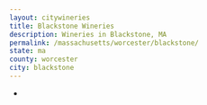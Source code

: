 ```yaml
---
layout: citywineries
title: Blackstone Wineries
description: Wineries in Blackstone, MA
permalink: /massachusetts/worcester/blackstone/
state: ma
county: worcester
city: blackstone
---
```

-
